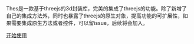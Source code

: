 Thes是一款基于threejs的3d封装库，完美的集成了threejs的功能。除了新增了自己的集成方法外，同时也暴露了threejs的原生对象，提高功能的可扩展性，如果需要集成原生方法或者控件，可以留issue，后续将会加入。

[开始使用](/pages/install.md)
